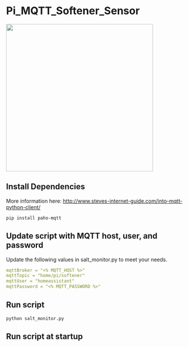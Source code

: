 # Pi_MQTT_Softener_Sensor
<img width=400px src="https://1.bp.blogspot.com/-F2rXYfAIOEc/YX7KNLvLqzI/AAAAAAADJnM/aOAcIuVaH1o9GbwqdOzH94Dmtd5BpjLrwCLcBGAsYHQ/s2543/20211029_233734.jpg">

## Install Dependencies
More information here: http://www.steves-internet-guide.com/into-mqtt-python-client/
```
pip install paho-mqtt
```

## Update script with MQTT host, user, and password
Update the following values in salt_monitor.py to meet your needs.
```yaml
mqttBroker = "<% MQTT_HOST %>"
mqttTopic = "home/pi/softener"
mqttUser = "homeassistant"
mqttPassword = "<% MQTT_PASSWORD %>"
```

## Run script
```
python salt_monitor.py
```

## Run script at startup
